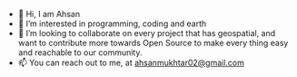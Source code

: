 - 👋 Hi, I am Ahsan
- 👀 I’m interested in programming, coding and earth
- 💞️ I’m looking to collaborate on every project that has geospatial, and want to contribute more towards Open Source to make every thing easy and reachable to our community.
- 📫 You can reach out to me, at ahsanmukhtar02@gmail.com 

<!---
Aechee/Aechee is a ✨ special ✨ repository because its `README.md` (this file) appears on your GitHub profile.
You can click the Preview link to take a look at your changes.
--->
